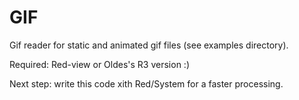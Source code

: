 # GIF
Gif reader for static and animated gif files (see examples directory).

Required: Red-view  or Oldes's R3 version :)

Next step: write this code xith Red/System for a faster processing.